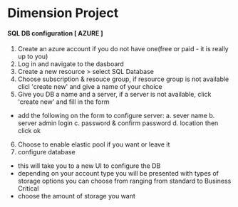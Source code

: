 # Dimension Project




#### SQL DB configuration [ AZURE ]
1. Create an azure account if you do not have one(free or paid - it is really  up to you)
2. Log in and navigate to the dasboard 
3. Create a new resource > select SQL Database
4. Choose subscription & resouce group, if resource group is not available clicl 'create new' and give a name of your choice
5. Give you DB a name and a server, if a server is not available, click 'create new' and fill in the form
  - add the following on the form to configure server:
    a. sever name
    b. server admin login
    c. password & confirm password
    d. location
    then click ok
6. Choose to enable elastic pool if you want or leave it
7. configure database
  - this will take you to a new UI to configure the DB 
  - depending on your account type you will be presented with types of storage options you can choose from ranging from standard to Business Critical
  - choose the amount of storage you want
  
